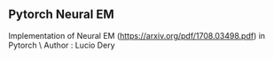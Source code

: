 ## Pytorch Neural EM ##
Implementation of Neural EM (https://arxiv.org/pdf/1708.03498.pdf) in Pytorch \\
Author : Lucio Dery
